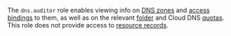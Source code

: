 The `dns.auditor` role enables viewing info on [DNS zones](../../dns/concepts/dns-zone.md) and [access bindings](../../iam/concepts/access-control/index.md#access-bindings) to them, as well as on the relevant [folder](../../resource-manager/concepts/resources-hierarchy.md#folder) and Cloud DNS [quotas](../../dns/concepts/limits.md#cloud-dns-quotas). This role does not provide access to [resource records](../../dns/concepts/resource-record.md).